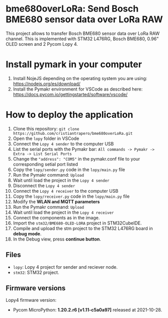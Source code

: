 # bme680overLoRa: Send Bosch BME680 sensor data over LoRa RAW
This project allows to transfer Bosch BME680 sensor data over LoRa RAW channel. This is implemented with STM32 L476RG, Bosch BME680, 0.96" OLED screen and 2 Pycom Lopy 4.

# Install pymark in your computer
1. Install NojeJS depending on the operating system you are using: https://nodejs.org/es/download/
2. Install the Pymakr environment for VSCode as described here: https://docs.pycom.io/gettingstarted/software/vscode/

# How to deploy the application
1. Clone this repository: `git clone https://github.com/cristiantrapero/bme680overLoRa.git`
2. Open the `lopy` folder in VSCode
3. Connect the `Lopy 4 sender` to the computer USB
4. List the serial ports with the Pymakr bar: `All commands -> Pymakr -> Extra -> List Serial Ports`
7. Change the `"address": "COM5"` in the pymakr.conf file to your corresponding setial port listed
8. Copy the `lopy/sender.py` code in the `lopy/main.py` file
9. Run the Pymakr command: `Upload`
10. Wait until load the project in the `Lopy 4 sender`
11. Disconnect the `Lopy 4 sender`
12. Connect the `Lopy 4 receiver` to the computer USB
13. Copy the `lopy/receiver.py` code in the `lopy/main.py` file
14. Modify the **WLAN and MQTT parameters**
15. Run the Pymakr command: `Upload`
16. Wait until load the project in the `Lopy 4 receiver`
17. Connect the components as in the image. 
18. Import the `stm32/BME680-OLED-LORA` project in STM32CubeIDE.
19. Compile and upload the stm project to the STM32 L476RG board in **debug mode**.
20. In the Debug view, press **continue button**.

## Files
- `lopy`: Lopy 4 project for sender and reciever node.
- `stm32`: STM32 project.

## Firmware versions
Lopy4 firmware version: 
- Pycom MicroPython: **1.20.2.r6 [v1.11-c5a0a97]** released at 2021-10-28.
